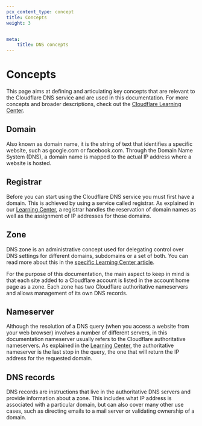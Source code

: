 ```yaml
---
pcx_content_type: concept
title: Concepts
weight: 3


meta: 
    title: DNS concepts 
---
```


# Concepts

This page aims at defining and articulating key concepts that are relevant to the Cloudflare DNS service and are used in this documentation. For more concepts and broader descriptions, check out the [Cloudflare Learning Center](https://www.cloudflare.com/en-gb/learning/dns/what-is-dns/).

## Domain

Also known as domain name, it is the string of text that identifies a specific website, such as google.com or facebook.com. Through the Domain Name System (DNS), a domain name is mapped to the actual IP address where a website is hosted.

## Registrar

Before you can start using the Cloudflare DNS service you must first have a domain. This is achieved by using a service called registrar. As explained in our [Learning Center](https://www.cloudflare.com/learning/dns/glossary/what-is-a-domain-name-registrar/), a registrar handles the reservation of domain names as well as the assignment of IP addresses for those domains.

## Zone

DNS zone is an administrative concept used for delegating control over DNS settings for different domains, subdomains or a set of both. You can read more about this in the [specific Learning Center article](https://www.cloudflare.com/learning/dns/glossary/dns-zone/).

For the purpose of this documentation, the main aspect to keep in mind is that each site added to a Cloudflare account is listed in the account home page as a zone. Each zone has two Cloudflare authoritative nameservers and allows management of its own DNS records.

## Nameserver

Although the resolution of a DNS query (when you access a website from your web browser) involves a number of different servers, in this documentation nameserver usually refers to the Cloudflare authoritative nameservers. As explained in the [Learning Center](https://www.cloudflare.com/learning/dns/dns-server-types/), the authoritative nameserver is the last stop in the query, the one that will return the IP address for the requested domain.  

## DNS records

DNS records are instructions that live in the authoritative DNS servers and provide information about a zone. This includes what IP address is associated with a particular domain, but can also cover many other use cases, such as directing emails to a mail server or validating ownership of a domain.
